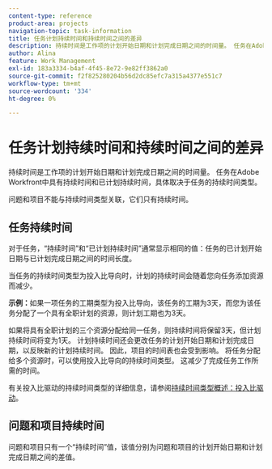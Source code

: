 ```yaml
---
content-type: reference
product-area: projects
navigation-topic: task-information
title: 任务计划持续时间和持续时间之间的差异
description: 持续时间是工作项的计划开始日期和计划完成日期之间的时间量。 任务在Adobe Workfront中具有持续时间和已计划持续时间，具体取决于任务的持续时间类型。
author: Alina
feature: Work Management
exl-id: 183a3334-b4af-4f45-8e72-9e82ff3862a0
source-git-commit: f2f825280204b56d2dc85efc7a315a4377e551c7
workflow-type: tm+mt
source-wordcount: '334'
ht-degree: 0%

---
```


# 任务计划持续时间和持续时间之间的差异

持续时间是工作项的计划开始日期和计划完成日期之间的时间量。 任务在Adobe Workfront中具有持续时间和已计划持续时间，具体取决于任务的持续时间类型。

问题和项目不能与持续时间类型关联，它们只有持续时间。

## 任务持续时间

对于任务，“持续时间”和“已计划持续时间”通常显示相同的值：任务的已计划开始日期与已计划完成日期之间的时间长度。

当任务的持续时间类型为投入比导向时，计划的持续时间会随着您向任务添加资源而减少。

**示例：**&#x200B;如果一项任务的工期类型为投入比导向，该任务的工期为3天，而您为该任务分配了一个具有全职计划的资源，则计划工期也为3天。

如果将具有全职计划的三个资源分配给同一任务，则持续时间将保留3天，但计划持续时间将变为1天。 计划持续时间还会更改任务的计划开始日期和计划完成日期，以反映新的计划持续时间。 因此，项目的时间表也会受到影响。
将任务分配给多个资源时，可以使用投入比导向的持续时间类型。 这减少了完成任务工作所需的时间。

有关投入比驱动的持续时间类型的详细信息，请参阅[持续时间类型概述：投入比驱动](../../../manage-work/tasks/taskdurtn/effort-driven.md)。

## 问题和项目持续时间

问题和项目只有一个“持续时间”值，该值分别为问题和项目的计划开始日期和计划完成日期之间的差值。
